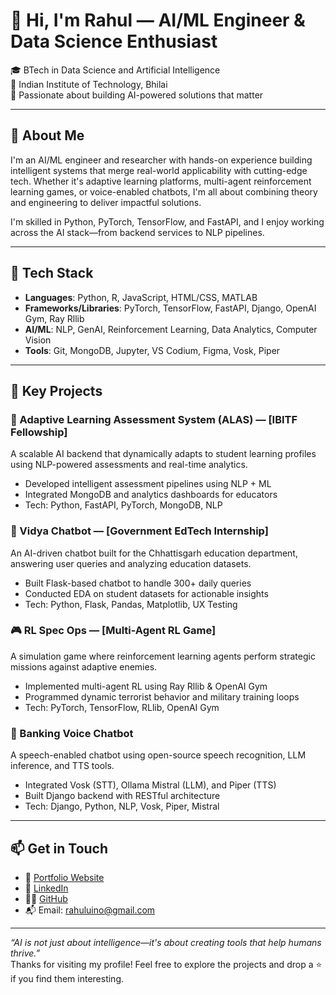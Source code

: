 # 👋 Hi, I'm Rahul — AI/ML Engineer & Data Science Enthusiast

🎓 BTech in Data Science and Artificial Intelligence  
🏫 Indian Institute of Technology, Bhilai  
📍 Passionate about building AI-powered solutions that matter

---

## 🚀 About Me

I'm an AI/ML engineer and researcher with hands-on experience building intelligent systems that merge real-world applicability with cutting-edge tech. Whether it's adaptive learning platforms, multi-agent reinforcement learning games, or voice-enabled chatbots, I'm all about combining theory and engineering to deliver impactful solutions.

I'm skilled in Python, PyTorch, TensorFlow, and FastAPI, and I enjoy working across the AI stack—from backend services to NLP pipelines.

---

## 🔧 Tech Stack

- **Languages**: Python, R, JavaScript, HTML/CSS, MATLAB  
- **Frameworks/Libraries**: PyTorch, TensorFlow, FastAPI, Django, OpenAI Gym, Ray Rllib  
- **AI/ML**: NLP, GenAI, Reinforcement Learning, Data Analytics, Computer Vision  
- **Tools**: Git, MongoDB, Jupyter, VS Codium, Figma, Vosk, Piper  

---

## 🧠 Key Projects

### 🧭 Adaptive Learning Assessment System (ALAS) — [IBITF Fellowship]
A scalable AI backend that dynamically adapts to student learning profiles using NLP-powered assessments and real-time analytics.

- Developed intelligent assessment pipelines using NLP + ML
- Integrated MongoDB and analytics dashboards for educators
- Tech: Python, FastAPI, PyTorch, MongoDB, NLP

### 💬 Vidya Chatbot — [Government EdTech Internship]
An AI-driven chatbot built for the Chhattisgarh education department, answering user queries and analyzing education datasets.

- Built Flask-based chatbot to handle 300+ daily queries
- Conducted EDA on student datasets for actionable insights
- Tech: Python, Flask, Pandas, Matplotlib, UX Testing

### 🎮 RL Spec Ops — [Multi-Agent RL Game]
A simulation game where reinforcement learning agents perform strategic missions against adaptive enemies.

- Implemented multi-agent RL using Ray Rllib & OpenAI Gym
- Programmed dynamic terrorist behavior and military training loops
- Tech: PyTorch, TensorFlow, RLlib, OpenAI Gym

### 🏦 Banking Voice Chatbot
A speech-enabled chatbot using open-source speech recognition, LLM inference, and TTS tools.

- Integrated Vosk (STT), Ollama Mistral (LLM), and Piper (TTS)
- Built Django backend with RESTful architecture
- Tech: Django, Python, NLP, Vosk, Piper, Mistral

---

## 📫 Get in Touch

- 🔗 [Portfolio Website](https://www.aldrax.in)
- 💼 [LinkedIn](https://www.linkedin.com/in/rahul416/)
- 🧑‍💻 [GitHub](https://github.com/rahul1416)
- 📬 Email: rahuluino@gmail.com

---

_“AI is not just about intelligence—it's about creating tools that help humans thrive.”_  
Thanks for visiting my profile! Feel free to explore the projects and drop a ⭐ if you find them interesting.


<!--
**rahul1416/rahul1416** is a ✨ _special_ ✨ repository because its `README.md` (this file) appears on your GitHub profile.

Here are some ideas to get you started:

- 🔭 I’m currently working on ...
- 🌱 I’m currently learning ...
- 👯 I’m looking to collaborate on ...
- 🤔 I’m looking for help with ...
- 💬 Ask me about ...
- 📫 How to reach me: ...
- 😄 Pronouns: ...
- ⚡ Fun fact: ...
-->
